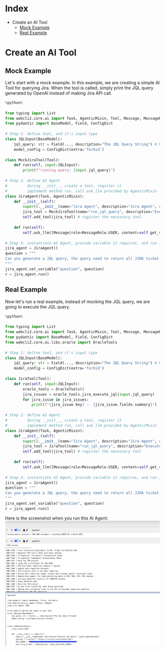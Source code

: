 # Index
* Create an AI Tool
    * [Mock Example](#mock-example)
    * [Real Example](#real-example)

# Create an AI Tool
## Mock Example
Let's start with a mock example. In this example, we are creating a simple AI Tool for querying Jira. When the tool is called, simply print the JQL query generated by OpenAI instead of making Jira API call.

```python
%python%

from typing import List
from webcli2.core.ai import Task, AgenticMixin, Tool, Message, MessageRole
from pydantic import BaseModel, Field, ConfigDict

# Step 1: define tool, and it's input type
class JQLInput(BaseModel):
    jql_query: str = Field(..., description="The JQL Query String") # Make the description easy to understand by LLM
    model_config = ConfigDict(extra='forbid')

class MockJiraTool(Tool):
    def run(self, input:JQLInput):
        print(f"running query: {input.jql_query}")

# Step 2: define AI Agent
#         during __init__, create a tool, register it
#         implement method run, call ask_llm provided by AgenticMixin
class JiraAgent(Task, AgenticMixin):
    def __init__(self):
        super().__init__(name="Jira Agent", description="Jira Agent", requires=["question"])
        jira_tool = MockJiraTool(name="run_jql_query", description="Execute JQL Query", input_type=JQLInput)
        self.add_tool(jira_tool) # register the necessary tool

    def run(self):
        self.ask_llm([Message(role=MessageRole.USER, content=self.get_variable("question"))])

# Step 3: instantiate AI Agent, provide variable it requires, and run it 
jira_agent = JiraAgent()
question = """
Can you generate a JQL query, the query need to return all JIRA ticket for project HWD, and assignee is shizhong, let's sort the result by created field, with most recent created on top. Use the provided tool to fetch data.
"""
jira_agent.set_variable("question", question)
r = jira_agent.run()
```

## Real Example
Now let's run a real example, instead of mocking the JQL query, we are going to execute the JQL query.

```python
%python%

from typing import List
from webcli2.core.ai import Task, AgenticMixin, Tool, Message, MessageRole
from pydantic import BaseModel, Field, ConfigDict
from webcli2.core.ai.libs.oracle import OracleTools

# Step 1: define tool, and it's input type
class JQLInput(BaseModel):
    jql_query: str = Field(..., description="The JQL Query String") # Make the description easy to understand by LLM
    model_config = ConfigDict(extra='forbid')

class JiraTool(Tool):
    def run(self, input:JQLInput):
        oracle_tools = OracleTools()
        jira_issues = oracle_tools.jira_execute_jql(input.jql_query)
        for jira_issue in jira_issues:
            print(f"{jira_issue.key} -- {jira_issue.fields.summary}")

# Step 2: define AI Agent
#         during __init__, create a tool, register it
#         implement method run, call ask_llm provided by AgenticMixin
class JiraAgent(Task, AgenticMixin):
    def __init__(self):
        super().__init__(name="Jira Agent", description="Jira Agent", requires=["question"])
        jira_tool = JiraTool(name="run_jql_query", description="Execute JQL Query", input_type=JQLInput)
        self.add_tool(jira_tool) # register the necessary tool

    def run(self):
        self.ask_llm([Message(role=MessageRole.USER, content=self.get_variable("question"))])

# Step 3: instantiate AI Agent, provide variable it requires, and run it 
jira_agent = JiraAgent()
question = """
Can you generate a JQL query, the query need to return all JIRA ticket for project HWD, and assignee is shizhong, let's sort the result by created field, with most recent created on top. Use the provided tool to fetch data.
"""
jira_agent.set_variable("question", question)
r = jira_agent.run()
```

Here is the screenshot when you run this AI Agent:
![Screenshot](ai-agent-01.png "Screenshot")

